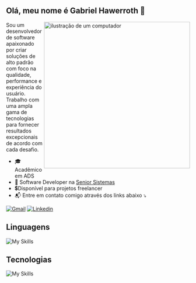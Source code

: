 ## Olá, meu nome é Gabriel Hawerroth 👋

<img align="right" src="https://raw.githubusercontent.com/MicaelliMedeiros/micaellimedeiros/master/image/computer-illustration.png" alt="ilustração de um computador" min-width="400px" max-width="400px" width="400px">

Sou um desenvolvedor de software apaixonado por criar soluções de alto padrão com foco na qualidade, performance e experiência do usuário. Trabalho com uma ampla gama de tecnologias para fornecer resultados excepcionais de acordo com cada desafio.  

- 🎓 Acadêmico em ADS
- 💼 Software Developer na [Senior Sistemas](https://www.senior.com.br/)
- 💲Disponível para projetos freelancer
- 📬 Entre em contato comigo através dos links abaixo ⤵️  
  
[![Gmail](https://img.shields.io/badge/-Gmail-333333?style=flat&logo=gmail)](mailto:gabrielhawerroth04@gmail.com)
[![Linkedin](https://img.shields.io/badge/-Linkedin-333333?style=flat&logo=linkedin)](https://www.linkedin.com/in/gabriel-hawerroth/)  
![]()  

## Linguagens  
![My Skills](https://skillicons.dev/icons?i=java,go,ts,dart,html,css,js)
## Tecnologias
![My Skills](https://skillicons.dev/icons?i=aws,linux,spring,postgres,npm,flutter,postman,nginx)
